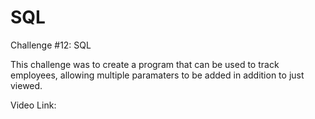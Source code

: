 # SQL
Challenge #12: SQL

This challenge was to create a program that can be used to track employees, allowing multiple paramaters to be added in addition to just viewed.

Video Link: